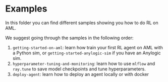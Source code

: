 # Examples

In this folder you can find different samples showing you how to do RL on
AML.

We suggest going through the samples in the following order:

1. ``getting-started-on-aml``: learn how train your first RL agent on AML
   with a Python sim, or ``getting-started-anylogic-sim`` if you have an
   Anylogic sim.
2. ``hyperparameter-tuning-and-monitoring``: learn how to use `mlflow` and `ray.tune` to save model checkpoints and tune hyperparameters.
3. ``deploy-agent``: learn how to deploy an agent locally or with docker

